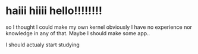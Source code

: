 # haiii hiiii hello!!!!!!!!

  so I thought I could make my own kernel obviously I have no experience nor knowledge in any of that.
  Maybe I should make some app..

  I should actualy start studying
